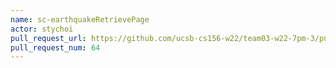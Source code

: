 ```yaml
---
name: sc-earthquakeRetrievePage
actor: stychoi
pull_request_url: https://github.com/ucsb-cs156-w22/team03-w22-7pm-3/pull/64
pull_request_num: 64
---
```

